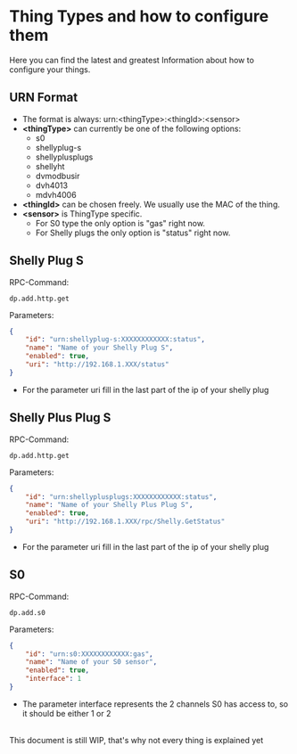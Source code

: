 # Thing Types and how to configure them

Here you can find the latest and greatest Information about how to configure your things.

## URN Format

- The format is always: urn:\<thingType>:\<thingId>:\<sensor>
  <br>
- <b>\<thingType></b> can currently be one of the following options:
  - s0
  - shellyplug-s
  - shellyplusplugs
  - shellyht
  - dvmodbusir
  - dvh4013
  - mdvh4006
    <br>
- <b>\<thingId></b> can be chosen freely. We usually use the MAC of the thing.
  <br>
- <b>\<sensor></b> is ThingType specific.
  - For S0 type the only option is "gas" right now.
  - For Shelly plugs the only option is "status" right now.

## Shelly Plug S

RPC-Command:

```shell
dp.add.http.get
```

Parameters:

```json
{
    "id": "urn:shellyplug-s:XXXXXXXXXXXX:status",
    "name": "Name of your Shelly Plug S",
    "enabled": true,
    "uri": "http://192.168.1.XXX/status"
}
```

- For the parameter uri fill in the last part of the ip of your shelly plug

## Shelly Plus Plug S

RPC-Command:

```shell
dp.add.http.get
```

Parameters:

```json
{
    "id": "urn:shellyplusplugs:XXXXXXXXXXXX:status",
    "name": "Name of your Shelly Plus Plug S",
    "enabled": true,
    "uri": "http://192.168.1.XXX/rpc/Shelly.GetStatus"
}
```

- For the parameter uri fill in the last part of the ip of your shelly plug

## S0

RPC-Command:

```shell
dp.add.s0
```

Parameters:

```json
{
    "id": "urn:s0:XXXXXXXXXXXX:gas",
    "name": "Name of your S0 sensor",
    "enabled": true,
    "interface": 1
}
```

- The parameter interface represents the 2 channels S0 has access to, so it should be either 1 or 2

<br>
This document is still WIP, that's why not every thing is explained yet
